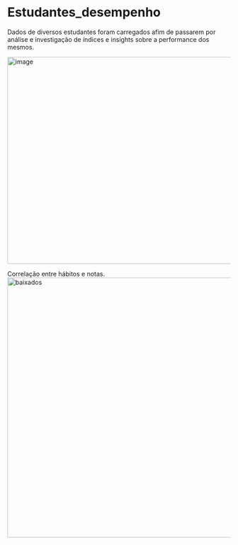 # Estudantes_desempenho

Dados de diversos estudantes foram carregados afim de passarem por análise e investigação de índices e insights sobre a performance dos mesmos.

<img width="1793" height="467" alt="image" src="https://github.com/user-attachments/assets/6773d530-68d2-4877-946e-732705a1eb5d" />



Correlação entre hábitos e notas.
<img width="667" height="587" alt="baixados" src="https://github.com/user-attachments/assets/6f965c92-e933-4922-9380-6ed4084b6abd" />
